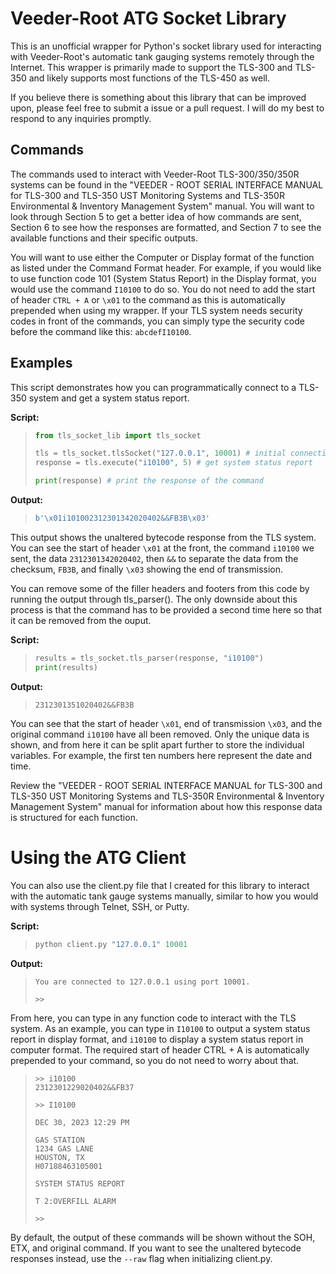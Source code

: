 # Veeder-Root ATG Socket Library

This is an unofficial wrapper for Python's socket library used for interacting with Veeder-Root's automatic tank gauging systems remotely through the Internet. This wrapper is primarily made to support the TLS-300 and TLS-350 and likely supports most functions of the TLS-450 as well.

If you believe there is something about this library that can be improved upon, please feel free to submit a issue or a pull request. I will do my best to respond to any inquiries promptly.

## Commands

The commands used to interact with Veeder-Root TLS-300/350/350R systems can be found in the "VEEDER - ROOT SERIAL INTERFACE MANUAL for TLS-300 and TLS-350 UST Monitoring Systems and TLS-350R Environmental & Inventory Management System" manual. You will want to look through Section 5 to get a better idea of how commands are sent, Section 6 to see how the responses are formatted, and Section 7 to see the available functions and their specific outputs.

You will want to use either the Computer or Display format of the function as listed under the Command Format header. For example, if you would like to use function code 101 (System Status Report) in the Display format, you would use the command ``I10100`` to do so. You do not need to add the start of header ``CTRL + A`` or ``\x01`` to the command as this is automatically prepended when using my wrapper. If your TLS system needs security codes in front of the commands, you can simply type the security code before the command like this: ``abcdefI10100``.

## Examples

This script demonstrates how you can programmatically connect to a TLS-350 system and get a system status report.

**Script:**

>```python
> from tls_socket_lib import tls_socket
>
> tls = tls_socket.tlsSocket("127.0.0.1", 10001) # initial connection
> response = tls.execute("i10100", 5) # get system status report
> 
> print(response) # print the response of the command
>```

**Output:**

>```python
> b'\x01i101002312301342020402&&FB3B\x03'
>```

This output shows the unaltered bytecode response from the TLS system. You can see the start of header ``\x01`` at the front, the command ``i10100`` we sent, the data ``2312301342020402``, then ``&&`` to separate the data from the checksum, ``FB3B``, and finally ``\x03`` showing the end of transmission.

You can remove some of the filler headers and footers from this code by running the output through tls_parser(). The only downside about this process is that the command has to be provided a second time here so that it can be removed from the ouput.

**Script:**

>```python
> results = tls_socket.tls_parser(response, "i10100")
> print(results)
>```

**Output:**

>```
> 2312301351020402&&FB3B
>```

You can see that the start of header ``\x01``, end of transmission ``\x03``, and the original command ``i10100`` have all been removed. Only the unique data is shown, and from here it can be split apart further to store the individual variables. For example, the first ten numbers here represent the date and time.

Review the "VEEDER - ROOT SERIAL INTERFACE MANUAL for TLS-300 and TLS-350 UST Monitoring Systems and TLS-350R Environmental & Inventory Management System" manual for information about how this response data is structured for each function.

# Using the ATG Client

You can also use the client.py file that I created for this library to interact with the automatic tank gauge systems manually, similar to how you would with systems through Telnet, SSH, or Putty.

**Script:**

>```python
> python client.py "127.0.0.1" 10001
>```

**Output:**

>```
> You are connected to 127.0.0.1 using port 10001.
>
> >>
>```

From here, you can type in any function code to interact with the TLS system. As an example, you can type in ``I10100`` to output a system status report in display format, and ``i10100`` to display a system status report in computer format. The required start of header CTRL + A is automatically prepended to your command, so you do not need to worry about that.

> ```
> >> i10100
> 2312301229020402&&FB37
>
> >> I10100 
>
> DEC 30, 2023 12:29 PM
>
> GAS STATION
> 1234 GAS LANE
> HOUSTON, TX
> H07188463105001
>
> SYSTEM STATUS REPORT
>
> T 2:OVERFILL ALARM
>
> >>
> ```

By default, the output of these commands will be shown without the SOH, ETX, and original command. If you want to see the unaltered bytecode responses instead, use the ``--raw`` flag when initializing client.py.

